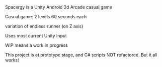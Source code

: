 Spacergy is a Unity Android 3d Arcade casual game 

Casual game: 2 levels 60 seconds each

variation of endless runner (on Z axis)

Uses most current Unity Input

WIP means a work in progress 

This project is at prototype stage, and C# scripts NOT refactored. But it all works!
